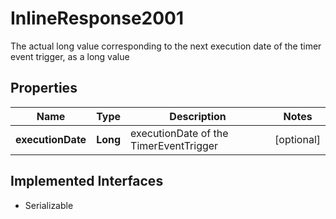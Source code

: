 

# InlineResponse2001

The actual long value corresponding to the next execution date of the timer event trigger, as a long value
## Properties

Name | Type | Description | Notes
------------ | ------------- | ------------- | -------------
**executionDate** | **Long** | executionDate of the TimerEventTrigger |  [optional]


## Implemented Interfaces

* Serializable


